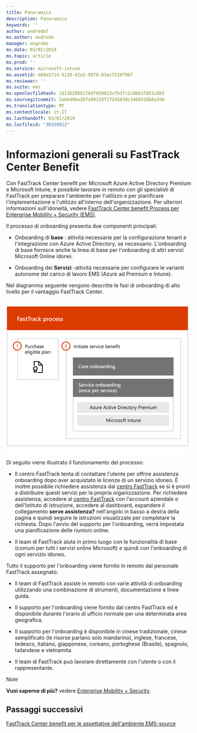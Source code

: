 ```yaml
---
title: Panoramica
description: Panoramica
keywords: ''
author: andredm7
ms.author: andredm
manager: angrobe
ms.date: 03/02/2019
ms.topic: article
ms.prod: ''
ms.service: microsoft-intune
ms.assetid: e60e3714-5120-41e2-9878-83ac75107967
ms.reviewer: ''
ms.suite: ems
ms.openlocfilehash: 1d11b2898176df059633cfb3fc2c6bb3f851c0b5
ms.sourcegitcommit: 5abb49be2bfa99110f17245839c3468318b8a3db
ms.translationtype: MT
ms.contentlocale: it-IT
ms.lasthandoff: 03/01/2019
ms.locfileid: "30359912"
---
```

# <a name="fasttrack-center-benefit-overview"></a>Informazioni generali su FastTrack Center Benefit

Con FastTrack Center benefit per Microsoft Azure Active Directory Premium e Microsoft Intune, è possibile lavorare in remoto con gli specialisti di FastTrack per preparare l'ambiente per l'utilizzo e per pianificare l'implementazione e l'utilizzo all'interno dell'organizzazione. Per ulteriori informazioni sull'idoneità, vedere [FastTrack Center benefit Process per Enterprise Mobility + Security (EMS)](EMS-fasttrack-process.md).

Il processo di onboarding presenta due componenti principali:

-   Onboarding di **base** : attività necessarie per la configurazione tenant e l'integrazione con Azure Active Directory, se necessario. L'onboarding di base fornisce anche la linea di base per l'onboarding di altri servizi Microsoft Online idonei.

-   Onboarding dei **Servizi** -attività necessarie per configurare le varianti autonome del carico di lavoro EMS (Azure ad Premium e Intune).

Nel diagramma seguente vengono descritte le fasi di onboarding di alto livello per il vantaggio FastTrack Center.

![Le fasi di onboarding di alto livello dell'utilizzo di FastTrack Center benefit](./media/ft-onboarding-process.png)

Di seguito viene illustrato il funzionamento del processo:

- Il centro FastTrack tenta di contattare l'utente per offrire assistenza onboarding dopo aver acquistato le licenze di un servizio idoneo. È inoltre possibile richiedere assistenza dal [centro FastTrack](https://go.microsoft.com/fwlink/?linkid=780698) se si è pronti a distribuire questi servizi per la propria organizzazione. Per richiedere assistenza, accedere al [centro FastTrack](https://go.microsoft.com/fwlink/?linkid=780698) con l'account aziendale o dell'Istituto di istruzione, accedere al dashboard, espandere il collegamento **serve assistenza?** nell'angolo in basso a destra della pagina e quindi seguire le istruzioni visualizzate per completare la richiesta. Dopo l'avvio del supporto per l'onboarding, verrà impostata una pianificazione delle riunioni online.

-   Il team di FastTrack aiuta in primo luogo con le funzionalità di base (comuni per tutti i servizi online Microsoft) e quindi con l'onboarding di ogni servizio idoneo.

Tutto il supporto per l'onboarding viene fornito in remoto dal personale FastTrack assegnato:

-   Il team di FastTrack assiste in remoto con varie attività di onboarding utilizzando una combinazione di strumenti, documentazione e linee guida.

-   Il supporto per l'onboarding viene fornito dal centro FastTrack ed è disponibile durante l'orario di ufficio normale per una determinata area geografica.

-   Il supporto per l'onboarding è disponibile in cinese tradizionale, cinese semplificato (le risorse parlano solo mandarino), inglese, francese, tedesco, italiano, giapponese, coreano, portoghese (Brasile), spagnolo, tailandese e vietnamita.

-   Il team di FastTrack può lavorare direttamente con l'utente o con il rappresentante.

> [!NOTE]
> **Vuoi saperne di più?** vedere [Enterprise Mobility + Security](https://www.microsoft.com/cloud-platform/enterprise-mobility).

## <a name="next-steps"></a>Passaggi successivi

[FastTrack Center benefit per le aspettative dell'ambiente EMS-source](EMS-source-environment-expectations.md)
